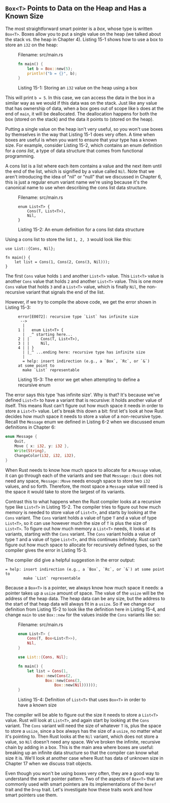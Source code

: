 ## `Box<T>` Points to Data on the Heap and Has a Known Size

The most straightforward smart pointer is a *box*, whose type is written
`Box<T>`. Boxes allow you to put a single value on the heap (we talked about
the stack vs. the heap in Chapter 4). Listing 15-1 shows how to use a box to
store an `i32` on the heap:

<figure>
<span class="filename">Filename: src/main.rs</span>

```rust
fn main() {
    let b = Box::new(5);
    println!("b = {}", b);
}
```

<figcaption>

Listing 15-1: Storing an `i32` value on the heap using a box

</figcaption>
</figure>

This will print `b = 5`. In this case, we can access the data in the box in a
similar way as we would if this data was on the stack. Just like any value that
has ownership of data, when a box goes out of scope like `b` does at the end of
`main`, it will be deallocated. The deallocation happens for both the box
(stored on the stack) and the data it points to (stored on the heap).

Putting a single value on the heap isn't very useful, so you won't use boxes by
themselves in the way that Listing 15-1 does very often. A time when boxes are
useful is when you want to ensure that your type has a known size. For
example, consider Listing 15-2, which contains an enum definition for a *cons
list*, a type of data structure that comes from functional programming.

A cons list is a list where each item contains a value and the next item until
the end of the list, which is signified by a value called `Nil`. Note that we
aren't introducing the idea of "nil" or "null" that we discussed in Chapter 6,
this is just a regular enum variant name we're using because it's the canonical
name to use when describing the cons list data structure.

<figure>
<span class="filename">Filename: src/main.rs</span>

```rust,ignore
enum List<T> {
    Cons(T, List<T>),
    Nil,
}
```

<figcaption>

Listing 15-2: An enum definition for a cons list data structure

</figcaption>
</figure>

Using a cons list to store the list `1, 2, 3` would look like this:

```rust,ignore
use List::{Cons, Nil};

fn main() {
    let list = Cons(1, Cons(2, Cons(3, Nil)));
}
```

The first `Cons` value holds `1` and another `List<T>` value. This `List<T>`
value is another `Cons` value that holds `2` and another `List<T>` value. This
is one more `Cons` value that holds `3` and a `List<T>` value, which is finally
`Nil`, the non-recursive variant that signals the end of the list.

However, if we try to compile the above code, we get the error shown in Listing
15-3:

<figure>

```text
error[E0072]: recursive type `List` has infinite size
 -->
  |
1 |   enum List<T> {
  |  _^ starting here...
2 | |     Cons(T, List<T>),
3 | |     Nil,
4 | | }
  | |_^ ...ending here: recursive type has infinite size
  |
  = help: insert indirection (e.g., a `Box`, `Rc`, or `&`) at some point to
  make `List` representable
```

<figcaption>

Listing 15-3: The error we get when attempting to define a recursive enum

</figcaption>
</figure>

The error says this type 'has infinite size'. Why is that? It's because we've
defined `List<T>` to have a variant that is recursive: it holds another value
of itself. This means Rust can't figure out how much space it needs in order to
store a `List<T>` value. Let's break this down a bit: first let's look at how
Rust decides how much space it needs to store a value of a non-recursive type.
Recall the `Message` enum we defined in Listing 6-2 when we discussed enum
definitions in Chapter 6:

```rust
enum Message {
    Quit,
    Move { x: i32, y: i32 },
    Write(String),
    ChangeColor(i32, i32, i32),
}
```

When Rust needs to know how much space to allocate for a `Message` value, it
can go through each of the variants and see that `Message::Quit` does not need
any space, `Message::Move` needs enough space to store two `i32` values, and so
forth. Therefore, the most space a `Message` value will need is the space it
would take to store the largest of its variants.

Contrast this to what happens when the Rust compiler looks at a recursive type
like `List<T>` in Listing 15-2. The compiler tries to figure out how much
memory is needed to store value of `List<T>`, and starts by looking at the
`Cons` variant. The `Cons` variant holds a value of type `T` and a value of
type `List<T>`, so it can use however much the size of `T` is plus the size of
`List<T>`. To figure out how much memory a `List<T>` needs, it looks at its
variants, starting with the `Cons` variant. The `Cons` variant holds a value of
type `T` and a value of type `List<T>`, and this continues infinitely. Rust
can't figure out how much space to allocate for recursively defined types, so
the compiler gives the error in Listing 15-3.

The compiler did give a helpful suggestion in the error output:

```text
= help: insert indirection (e.g., a `Box`, `Rc`, or `&`) at some point to
        make `List` representable
```

Because a `Box<T>` is a pointer, we always know how much space it needs: a
pointer takes up a `usize` amount of space. The value of the `usize` will be
the address of the heap data. The heap data can be any size, but the address to
the start of that heap data will always fit in a `usize`. So if we change our
definition from Listing 15-2 to look like the definition here in Listing 15-4,
and change `main` to use `Box::new` for the values inside the `Cons` variants
like so:

<figure>
<span class="filename">Filename: src/main.rs</span>

```rust
enum List<T> {
    Cons(T, Box<List<T>>),
    Nil,
}

use List::{Cons, Nil};

fn main() {
    let list = Cons(1,
        Box::new(Cons(2,
            Box::new(Cons(3,
                Box::new(Nil))))));
}
```

<figcaption>

Listing 15-4: Definition of `List<T>` that uses `Box<T>` in order to have a
known size

</figcaption>
</figure>

The compiler will be able to figure out the size it needs to store a `List<T>`
value. Rust will look at `List<T>`, and again start by looking at the `Cons`
variant. The `Cons` variant will need the size of whatever `T` is, plus the
space to store a `usize`, since a box always has the size of a `usize`, no
matter what it's pointing to. Then Rust looks at the `Nil` variant, which does
not store a value, so `Nil` doesn't need any space. We've broken the infinite,
recursive chain by adding in a box. This is the main area where boxes are
useful: breaking up an infinite data structure so that the compiler can know
what size it is. We'll look at another case where Rust has data of unknown size
in Chapter 17 when we discuss trait objects.

Even though you won't be using boxes very often, they are a good way to
understand the smart pointer pattern. Two of the aspects of `Box<T>` that are
commonly used with smart pointers are its implementations of the `Deref` trait
and the `Drop` trait. Let's investigate how these traits work and how smart
pointers use them.
